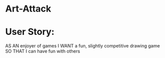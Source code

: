 # Art-Attack
# User Story:
AS AN enjoyer of games
I WANT a fun, slightly competitive drawing game
SO THAT I can have fun with others
